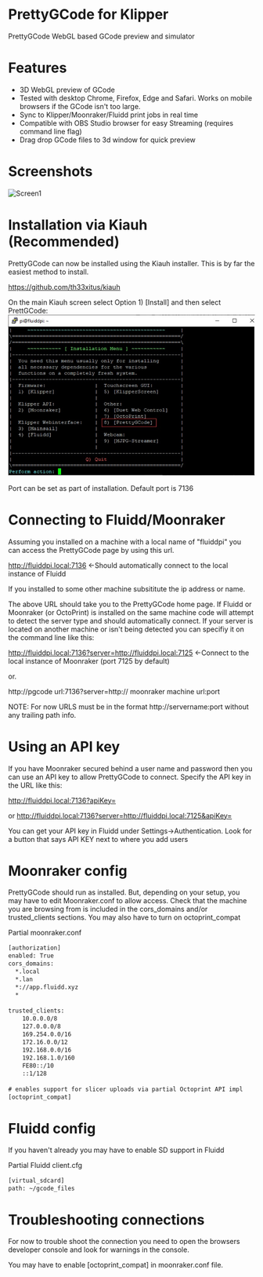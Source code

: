 # PrettyGCode for Klipper
PrettyGCode WebGL based GCode preview and simulator

# Features
- 3D WebGL preview of GCode 
- Tested with desktop Chrome, Firefox, Edge and Safari. Works on mobile browsers if the GCode isn't too large.
- Sync to Klipper/Moonraker/Fluidd print jobs in real time
- Compatible with OBS Studio browser for easy Streaming (requires command line flag)
- Drag drop GCode files to 3d window for quick preview

# Screenshots
![Screen1](https://raw.githubusercontent.com/Kragrathea/pgcode/main/img/pgc_screen1.jpg)

# Installation via Kiauh (Recommended)
PrettyGCode can now be installed using the Kiauh installer. This is by far the easiest method to install.

https://github.com/th33xitus/kiauh

On the main Kiauh screen select Option 1) [Install] and then select PrettGCode:
![InstallScreen1](https://raw.githubusercontent.com/Kragrathea/pgcode/main/img/installscreen1.jpg)

Port can be set as part of installation. Default port is 7136

# Connecting to Fluidd/Moonraker

Assuming you installed on a machine with a local name of "fluiddpi" you can access the PrettyGCode page by using this url. 

http://fluiddpi.local:7136 <-Should automatically connect to the local instance of Fluidd

If you installed to some other machine subsititute the ip address or name.

The above URL should take you to the PrettyGCode home page.  If Fluidd or Moonraker (or OctoPrint) is installed on the same machine code will attempt to detect the server type and should automatically connect. If your server is located on another machine or isn't being detected you can specifiy it on the command line like this:

http://fluiddpi.local:7136?server=http://fluiddpi.local:7125 <-Connect to the local instance of Moonraker (port 7125 by default)

or.

http://pgcode url:7136?server=http:// moonraker machine url:port

NOTE: For now URLS must be in the format http://servername:port without any trailing path info.

# Using an API key
If you have Moonraker secured behind a user name and password then you can use an API key to allow PrettyGCode to connect. Specify the API key in the URL like this:

http://fluiddpi.local:7136?apiKey=<moonraker api key>
 
or
http://fluiddpi.local:7136?server=http://fluiddpi.local:7125&apiKey=<moonraker api key>
 
You can get your API key in Fluidd under Settings->Authentication. Look for a button that says API KEY next to where you add users

# Moonraker config
PrettyGCode should run as installed. But, depending on your setup, you may have to edit Moonraker.conf to allow access. Check that the machine you are browsing from is included in the cors_domains and/or trusted_clients sections. You may also have to turn on octoprint_compat

Partial moonraker.conf
```
[authorization]
enabled: True
cors_domains:
  *.local
  *.lan
  *://app.fluidd.xyz
  *

trusted_clients:
    10.0.0.0/8
    127.0.0.0/8
    169.254.0.0/16
    172.16.0.0/12
    192.168.0.0/16
    192.168.1.0/160
    FE80::/10
    ::1/128

# enables support for slicer uploads via partial Octoprint API impl
[octoprint_compat]
```
# Fluidd config
If you haven't already you may have to enable SD support in Fluidd

Partial Fluidd client.cfg
```
[virtual_sdcard]
path: ~/gcode_files
```

# Troubleshooting connections
For now to trouble shoot the connection you need to open the browsers developer console and look for warnings in the console.

You may have to enable [octoprint_compat] in moonraker.conf file. 



